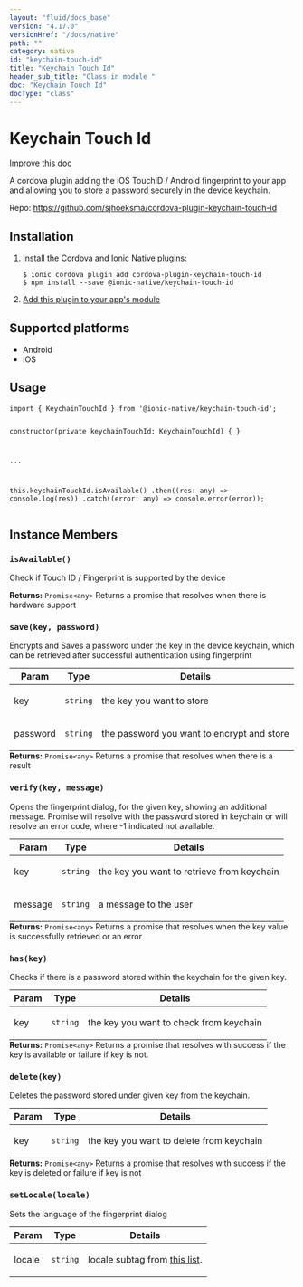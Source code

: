```yaml
---
layout: "fluid/docs_base"
version: "4.17.0"
versionHref: "/docs/native"
path: ""
category: native
id: "keychain-touch-id"
title: "Keychain Touch Id"
header_sub_title: "Class in module "
doc: "Keychain Touch Id"
docType: "class"
---
```


<h1 class="api-title">Keychain Touch Id</h1>

<a class="improve-v2-docs" href="http://github.com/ionic-team/ionic-native/edit/master/src/@ionic-native/plugins/keychain-touch-id/index.ts#L1">
  Improve this doc
</a>







<p>A cordova plugin adding the iOS TouchID / Android fingerprint to your
app and allowing you to store a password securely in the device keychain.</p>


<p>Repo:
  <a href="https://github.com/sjhoeksma/cordova-plugin-keychain-touch-id">
    https://github.com/sjhoeksma/cordova-plugin-keychain-touch-id
  </a>
</p>


<h2><a class="anchor" name="installation" href="#installation"></a>Installation</h2>
<ol class="installation">
  <li>Install the Cordova and Ionic Native plugins:<br>
    <pre><code class="nohighlight">$ ionic cordova plugin add cordova-plugin-keychain-touch-id
$ npm install --save @ionic-native/keychain-touch-id
</code></pre>
  </li>
  <li><a href="https://ionicframework.com/docs/native/#Add_Plugins_to_Your_App_Module">Add this plugin to your app's module</a></li>
</ol>



<h2><a class="anchor" name="platforms" href="#platforms"></a>Supported platforms</h2>
<ul>
  <li>Android</li><li>iOS</li>
</ul>






<h2><a class="anchor" name="usage" href="#usage"></a>Usage</h2>
<pre><code class="lang-typescript">import { KeychainTouchId } from &#39;@ionic-native/keychain-touch-id&#39;;


constructor(private keychainTouchId: KeychainTouchId) { }

...


this.keychainTouchId.isAvailable()
  .then((res: any) =&gt; console.log(res))
  .catch((error: any) =&gt; console.error(error));
</code></pre>








<h2><a class="anchor" name="instance-members" href="#instance-members"></a>Instance Members</h2>
<h3><a class="anchor" name="isAvailable" href="#isAvailable"></a><code>isAvailable()</code></h3>


Check if Touch ID / Fingerprint is supported by the device


<div class="return-value" markdown="1">
  <i class="icon ion-arrow-return-left"></i>
  <b>Returns:</b> <code>Promise&lt;any&gt;</code> Returns a promise that resolves when there is hardware support
</div><h3><a class="anchor" name="save" href="#save"></a><code>save(key,&nbsp;password)</code></h3>


Encrypts and Saves a password under the key in the device keychain, which can be retrieved after
successful authentication using fingerprint
<table class="table param-table" style="margin:0;">
  <thead>
  <tr>
    <th>Param</th>
    <th>Type</th>
    <th>Details</th>
  </tr>
  </thead>
  <tbody>
  <tr>
    <td>
      key</td>
    <td>
      <code>string</code>
    </td>
    <td>
      <p>the key you want to store</p>
</td>
  </tr>
  
  <tr>
    <td>
      password</td>
    <td>
      <code>string</code>
    </td>
    <td>
      <p>the password you want to encrypt and store</p>
</td>
  </tr>
  </tbody>
</table>

<div class="return-value" markdown="1">
  <i class="icon ion-arrow-return-left"></i>
  <b>Returns:</b> <code>Promise&lt;any&gt;</code> Returns a promise that resolves when there is a result
</div><h3><a class="anchor" name="verify" href="#verify"></a><code>verify(key,&nbsp;message)</code></h3>


Opens the fingerprint dialog, for the given key, showing an additional message. Promise will resolve
with the password stored in keychain or will resolve an error code, where -1 indicated not available.
<table class="table param-table" style="margin:0;">
  <thead>
  <tr>
    <th>Param</th>
    <th>Type</th>
    <th>Details</th>
  </tr>
  </thead>
  <tbody>
  <tr>
    <td>
      key</td>
    <td>
      <code>string</code>
    </td>
    <td>
      <p>the key you want to retrieve from keychain</p>
</td>
  </tr>
  
  <tr>
    <td>
      message</td>
    <td>
      <code>string</code>
    </td>
    <td>
      <p>a message to the user</p>
</td>
  </tr>
  </tbody>
</table>

<div class="return-value" markdown="1">
  <i class="icon ion-arrow-return-left"></i>
  <b>Returns:</b> <code>Promise&lt;any&gt;</code> Returns a promise that resolves when the key value is successfully retrieved or an error
</div><h3><a class="anchor" name="has" href="#has"></a><code>has(key)</code></h3>


Checks if there is a password stored within the keychain for the given key.
<table class="table param-table" style="margin:0;">
  <thead>
  <tr>
    <th>Param</th>
    <th>Type</th>
    <th>Details</th>
  </tr>
  </thead>
  <tbody>
  <tr>
    <td>
      key</td>
    <td>
      <code>string</code>
    </td>
    <td>
      <p>the key you want to check from keychain</p>
</td>
  </tr>
  </tbody>
</table>

<div class="return-value" markdown="1">
  <i class="icon ion-arrow-return-left"></i>
  <b>Returns:</b> <code>Promise&lt;any&gt;</code> Returns a promise that resolves with success if the key is available or failure if key is not.
</div><h3><a class="anchor" name="delete" href="#delete"></a><code>delete(key)</code></h3>


Deletes the password stored under given key from the keychain.
<table class="table param-table" style="margin:0;">
  <thead>
  <tr>
    <th>Param</th>
    <th>Type</th>
    <th>Details</th>
  </tr>
  </thead>
  <tbody>
  <tr>
    <td>
      key</td>
    <td>
      <code>string</code>
    </td>
    <td>
      <p>the key you want to delete from keychain</p>
</td>
  </tr>
  </tbody>
</table>

<div class="return-value" markdown="1">
  <i class="icon ion-arrow-return-left"></i>
  <b>Returns:</b> <code>Promise&lt;any&gt;</code> Returns a promise that resolves with success if the key is deleted or failure if key is not
</div><h3><a class="anchor" name="setLocale" href="#setLocale"></a><code>setLocale(locale)</code></h3>


Sets the language of the fingerprint dialog
<table class="table param-table" style="margin:0;">
  <thead>
  <tr>
    <th>Param</th>
    <th>Type</th>
    <th>Details</th>
  </tr>
  </thead>
  <tbody>
  <tr>
    <td>
      locale</td>
    <td>
      <code>string</code>
    </td>
    <td>
      <p>locale subtag from <a href="https://www.iana.org/assignments/language-subtag-registry/language-subtag-registry">this list</a>.</p>
</td>
  </tr>
  </tbody>
</table>







